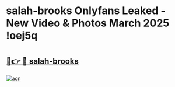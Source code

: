 # salah-brooks Onlyfans Leaked - New Video & Photos March 2025 !oej5q

# <h2><a href="https://gc9x2a.iuczelnia.edu.pl?title=salah-brooks&ref=oej5q">🔗👉 🔴 salah-brooks</a></h2>

[![acn](https://github.com/user-attachments/assets/0f9c940e-d8b0-45ae-aac7-cd30a18b3e1c)](https://gc9x2a.iuczelnia.edu.pl?title=salah-brooks&ref=oej5q)

